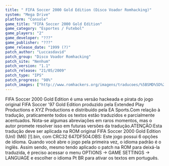 ```yaml
---
title: " FIFA Soccer 2000 Gold Edition (Disco Voador Romhacking)"
system: "Mega Drive"
platform: "Console"
game_title: "FIFA Soccer 2000 Gold Edition"
game_category: "Esportes / Futebol"
game_players: "2"
game_developer: "???"
game_publisher: "???"
game_release_date: "1999 (?)"
patch_author: "Luccasdavid"
patch_group: "Disco Voador Romhacking"
patch_site: "Nenhum"
patch_version: "1.1"
patch_release: "21/05/2009"
patch_type: "IPS"
patch_progress: "98%"
patch_images: ["http://www.romhackers.org/imagens/traducoes/%5BSMD%5D%20FIFA%20Soccer%202000%20Gold%20Edition%20-%20Disco%20Voador%20Romhacking%20-%201.png","http://www.romhackers.org/imagens/traducoes/%5BSMD%5D%20FIFA%20Soccer%202000%20Gold%20Edition%20-%20Disco%20Voador%20Romhacking%20-%202.png","http://www.romhackers.org/imagens/traducoes/%5BSMD%5D%20FIFA%20Soccer%202000%20Gold%20Edition%20-%20Disco%20Voador%20Romhacking%20-%203.png"]
---
```

FIFA Soccer 2000 Gold Edition é uma versão hackeada e pirata do jogo original FIFA Soccer '97 Gold Edition produzido pela Extended Play Productions e XYZ Productions e distribuído pela EA Sports.Com relação à tradução, praticamente todos os textos estão traduzidos e parcialmente acentuados. Nota-se algumas abreviações em raros momentos, mas o autor promete resolver isso em futuras versões da tradução.ATENÇÃO:Esta tradução deve ser aplicada na ROM original FIFA Soccer 2000 Gold Edition (Unl) (M6) [!].bin, com CRC32 647DF504.OBS: Este jogo possui 6 opções de idioma. Quando você abre o jogo pela primeira vez, o idioma padrão é o inglês. Assim sendo, mesmo tendo aplicado o patch na ROM para deixá-la traduzida, é preciso acessar o menu OPTIONS -> GAME SETTINGS -> LANGUAGE e escolher o idioma Pt BR para ativar os textos em português.